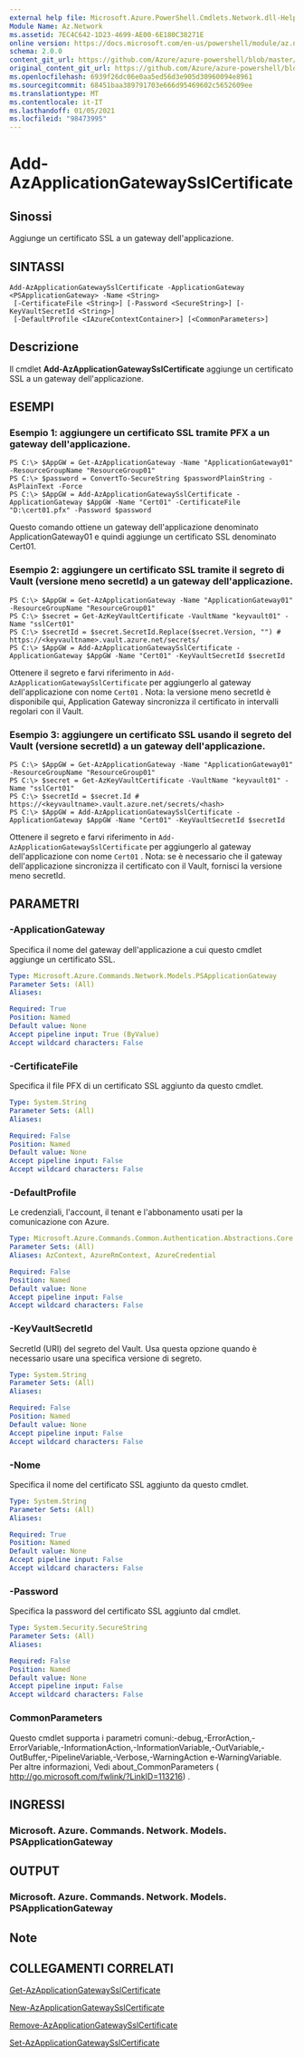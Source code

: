 ```yaml
---
external help file: Microsoft.Azure.PowerShell.Cmdlets.Network.dll-Help.xml
Module Name: Az.Network
ms.assetid: 7EC4C642-1D23-4699-AE00-6E180C38271E
online version: https://docs.microsoft.com/en-us/powershell/module/az.network/add-azapplicationgatewaysslcertificate
schema: 2.0.0
content_git_url: https://github.com/Azure/azure-powershell/blob/master/src/Network/Network/help/Add-AzApplicationGatewaySslCertificate.md
original_content_git_url: https://github.com/Azure/azure-powershell/blob/master/src/Network/Network/help/Add-AzApplicationGatewaySslCertificate.md
ms.openlocfilehash: 6939f26dc06e0aa5ed56d3e905d30960094e8961
ms.sourcegitcommit: 68451baa389791703e666d95469602c5652609ee
ms.translationtype: MT
ms.contentlocale: it-IT
ms.lasthandoff: 01/05/2021
ms.locfileid: "98473995"
---
```

# Add-AzApplicationGatewaySslCertificate

## Sinossi
Aggiunge un certificato SSL a un gateway dell'applicazione.

## SINTASSI

```
Add-AzApplicationGatewaySslCertificate -ApplicationGateway <PSApplicationGateway> -Name <String>
 [-CertificateFile <String>] [-Password <SecureString>] [-KeyVaultSecretId <String>]
 [-DefaultProfile <IAzureContextContainer>] [<CommonParameters>]
```

## Descrizione
Il cmdlet **Add-AzApplicationGatewaySslCertificate** aggiunge un certificato SSL a un gateway dell'applicazione.

## ESEMPI

### Esempio 1: aggiungere un certificato SSL tramite PFX a un gateway dell'applicazione.
```
PS C:\> $AppGW = Get-AzApplicationGateway -Name "ApplicationGateway01" -ResourceGroupName "ResourceGroup01"
PS C:\> $password = ConvertTo-SecureString $passwordPlainString -AsPlainText -Force
PS C:\> $AppGW = Add-AzApplicationGatewaySslCertificate -ApplicationGateway $AppGW -Name "Cert01" -CertificateFile "D:\cert01.pfx" -Password $password
```

Questo comando ottiene un gateway dell'applicazione denominato ApplicationGateway01 e quindi aggiunge un certificato SSL denominato Cert01.

### Esempio 2: aggiungere un certificato SSL tramite il segreto di Vault (versione meno secretId) a un gateway dell'applicazione.
```
PS C:\> $AppGW = Get-AzApplicationGateway -Name "ApplicationGateway01" -ResourceGroupName "ResourceGroup01"
PS C:\> $secret = Get-AzKeyVaultCertificate -VaultName "keyvault01" -Name "sslCert01"
PS C:\> $secretId = $secret.SecretId.Replace($secret.Version, "") # https://<keyvaultname>.vault.azure.net/secrets/
PS C:\> $AppGW = Add-AzApplicationGatewaySslCertificate -ApplicationGateway $AppGW -Name "Cert01" -KeyVaultSecretId $secretId
```

Ottenere il segreto e farvi riferimento in `Add-AzApplicationGatewaySslCertificate` per aggiungerlo al gateway dell'applicazione con nome `Cert01` .
Nota: la versione meno secretId è disponibile qui, Application Gateway sincronizza il certificato in intervalli regolari con il Vault.

### Esempio 3: aggiungere un certificato SSL usando il segreto del Vault (versione secretId) a un gateway dell'applicazione.
```
PS C:\> $AppGW = Get-AzApplicationGateway -Name "ApplicationGateway01" -ResourceGroupName "ResourceGroup01"
PS C:\> $secret = Get-AzKeyVaultCertificate -VaultName "keyvault01" -Name "sslCert01"
PS C:\> $secretId = $secret.Id # https://<keyvaultname>.vault.azure.net/secrets/<hash>
PS C:\> $AppGW = Add-AzApplicationGatewaySslCertificate -ApplicationGateway $AppGW -Name "Cert01" -KeyVaultSecretId $secretId
```

Ottenere il segreto e farvi riferimento in `Add-AzApplicationGatewaySslCertificate` per aggiungerlo al gateway dell'applicazione con nome `Cert01` .
Nota: se è necessario che il gateway dell'applicazione sincronizza il certificato con il Vault, fornisci la versione meno secretId.

## PARAMETRI

### -ApplicationGateway
Specifica il nome del gateway dell'applicazione a cui questo cmdlet aggiunge un certificato SSL.

```yaml
Type: Microsoft.Azure.Commands.Network.Models.PSApplicationGateway
Parameter Sets: (All)
Aliases:

Required: True
Position: Named
Default value: None
Accept pipeline input: True (ByValue)
Accept wildcard characters: False
```

### -CertificateFile
Specifica il file PFX di un certificato SSL aggiunto da questo cmdlet.

```yaml
Type: System.String
Parameter Sets: (All)
Aliases:

Required: False
Position: Named
Default value: None
Accept pipeline input: False
Accept wildcard characters: False
```

### -DefaultProfile
Le credenziali, l'account, il tenant e l'abbonamento usati per la comunicazione con Azure.

```yaml
Type: Microsoft.Azure.Commands.Common.Authentication.Abstractions.Core.IAzureContextContainer
Parameter Sets: (All)
Aliases: AzContext, AzureRmContext, AzureCredential

Required: False
Position: Named
Default value: None
Accept pipeline input: False
Accept wildcard characters: False
```

### -KeyVaultSecretId
SecretId (URI) del segreto del Vault. Usa questa opzione quando è necessario usare una specifica versione di segreto.

```yaml
Type: System.String
Parameter Sets: (All)
Aliases:

Required: False
Position: Named
Default value: None
Accept pipeline input: False
Accept wildcard characters: False
```

### -Nome
Specifica il nome del certificato SSL aggiunto da questo cmdlet.

```yaml
Type: System.String
Parameter Sets: (All)
Aliases:

Required: True
Position: Named
Default value: None
Accept pipeline input: False
Accept wildcard characters: False
```

### -Password
Specifica la password del certificato SSL aggiunto dal cmdlet.

```yaml
Type: System.Security.SecureString
Parameter Sets: (All)
Aliases:

Required: False
Position: Named
Default value: None
Accept pipeline input: False
Accept wildcard characters: False
```

### CommonParameters
Questo cmdlet supporta i parametri comuni:-debug,-ErrorAction,-ErrorVariable,-InformationAction,-InformationVariable,-OutVariable,-OutBuffer,-PipelineVariable,-Verbose,-WarningAction e-WarningVariable. Per altre informazioni, Vedi about_CommonParameters ( http://go.microsoft.com/fwlink/?LinkID=113216) .

## INGRESSI

### Microsoft. Azure. Commands. Network. Models. PSApplicationGateway

## OUTPUT

### Microsoft. Azure. Commands. Network. Models. PSApplicationGateway

## Note

## COLLEGAMENTI CORRELATI

[Get-AzApplicationGatewaySslCertificate](./Get-AzApplicationGatewaySslCertificate.md)

[New-AzApplicationGatewaySslCertificate](./New-AzApplicationGatewaySslCertificate.md)

[Remove-AzApplicationGatewaySslCertificate](./Remove-AzApplicationGatewaySslCertificate.md)

[Set-AzApplicationGatewaySslCertificate](./Set-AzApplicationGatewaySslCertificate.md)


